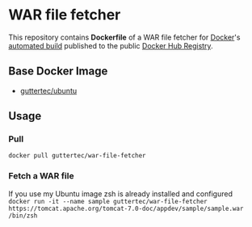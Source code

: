# WAR file fetcher

This repository contains **Dockerfile** of a WAR file fetcher for [Docker](https://www.docker.com/)'s [automated build](https://registry.hub.docker.com/u/guttertec/tomcat/) published to the public [Docker Hub Registry](https://registry.hub.docker.com/).

## Base Docker Image

* [guttertec/ubuntu](https://registry.hub.docker.com/u/guttertec/ubuntu/)

## Usage

### Pull

`docker pull guttertec/war-file-fetcher`


### Fetch a WAR file

If you use my Ubuntu image zsh is already installed and configured  
`docker run -it --name sample guttertec/war-file-fetcher https://tomcat.apache.org/tomcat-7.0-doc/appdev/sample/sample.war /bin/zsh`